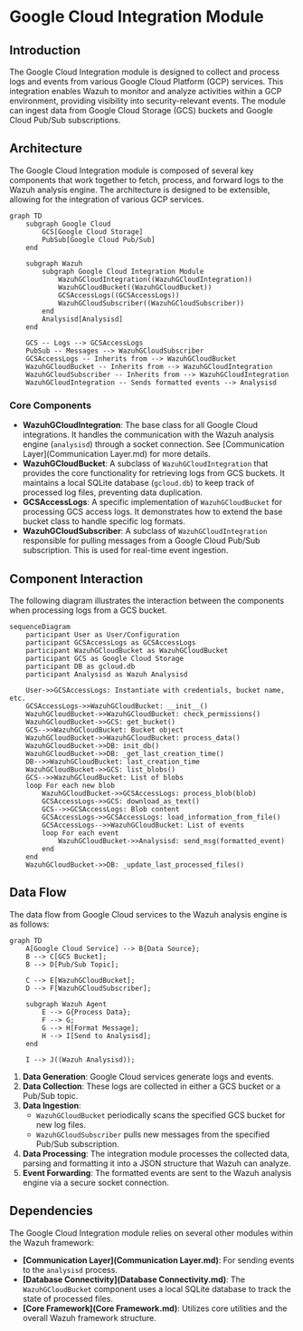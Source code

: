 # Google Cloud Integration Module

## Introduction

The Google Cloud Integration module is designed to collect and process logs and events from various Google Cloud Platform (GCP) services. This integration enables Wazuh to monitor and analyze activities within a GCP environment, providing visibility into security-relevant events. The module can ingest data from Google Cloud Storage (GCS) buckets and Google Cloud Pub/Sub subscriptions.

## Architecture

The Google Cloud Integration module is composed of several key components that work together to fetch, process, and forward logs to the Wazuh analysis engine. The architecture is designed to be extensible, allowing for the integration of various GCP services.

```mermaid
graph TD
    subgraph Google Cloud
        GCS[Google Cloud Storage]
        PubSub[Google Cloud Pub/Sub]
    end

    subgraph Wazuh
        subgraph Google Cloud Integration Module
            WazuhGCloudIntegration((WazuhGCloudIntegration))
            WazuhGCloudBucket((WazuhGCloudBucket))
            GCSAccessLogs((GCSAccessLogs))
            WazuhGCloudSubscriber((WazuhGCloudSubscriber))
        end
        Analysisd[Analysisd]
    end

    GCS -- Logs --> GCSAccessLogs
    PubSub -- Messages --> WazuhGCloudSubscriber
    GCSAccessLogs -- Inherits from --> WazuhGCloudBucket
    WazuhGCloudBucket -- Inherits from --> WazuhGCloudIntegration
    WazuhGCloudSubscriber -- Inherits from --> WazuhGCloudIntegration
    WazuhGCloudIntegration -- Sends formatted events --> Analysisd
```

### Core Components

- **WazuhGCloudIntegration**: The base class for all Google Cloud integrations. It handles the communication with the Wazuh analysis engine (`analysisd`) through a socket connection. See [Communication Layer](Communication Layer.md) for more details.
- **WazuhGCloudBucket**: A subclass of `WazuhGCloudIntegration` that provides the core functionality for retrieving logs from GCS buckets. It maintains a local SQLite database (`gcloud.db`) to keep track of processed log files, preventing data duplication.
- **GCSAccessLogs**: A specific implementation of `WazuhGCloudBucket` for processing GCS access logs. It demonstrates how to extend the base bucket class to handle specific log formats.
- **WazuhGCloudSubscriber**: A subclass of `WazuhGCloudIntegration` responsible for pulling messages from a Google Cloud Pub/Sub subscription. This is used for real-time event ingestion.

## Component Interaction

The following diagram illustrates the interaction between the components when processing logs from a GCS bucket.

```mermaid
sequenceDiagram
    participant User as User/Configuration
    participant GCSAccessLogs as GCSAccessLogs
    participant WazuhGCloudBucket as WazuhGCloudBucket
    participant GCS as Google Cloud Storage
    participant DB as gcloud.db
    participant Analysisd as Wazuh Analysisd

    User->>GCSAccessLogs: Instantiate with credentials, bucket name, etc.
    GCSAccessLogs->>WazuhGCloudBucket: __init__()
    WazuhGCloudBucket->>WazuhGCloudBucket: check_permissions()
    WazuhGCloudBucket->>GCS: get_bucket()
    GCS-->>WazuhGCloudBucket: Bucket object
    WazuhGCloudBucket->>WazuhGCloudBucket: process_data()
    WazuhGCloudBucket->>DB: init_db()
    WazuhGCloudBucket->>DB: _get_last_creation_time()
    DB-->>WazuhGCloudBucket: last_creation_time
    WazuhGCloudBucket->>GCS: list_blobs()
    GCS-->>WazuhGCloudBucket: List of blobs
    loop For each new blob
        WazuhGCloudBucket->>GCSAccessLogs: process_blob(blob)
        GCSAccessLogs->>GCS: download_as_text()
        GCS-->>GCSAccessLogs: Blob content
        GCSAccessLogs->>GCSAccessLogs: load_information_from_file()
        GCSAccessLogs-->>WazuhGCloudBucket: List of events
        loop For each event
            WazuhGCloudBucket->>Analysisd: send_msg(formatted_event)
        end
    end
    WazuhGCloudBucket->>DB: _update_last_processed_files()
```

## Data Flow

The data flow from Google Cloud services to the Wazuh analysis engine is as follows:

```mermaid
graph TD
    A[Google Cloud Service] --> B{Data Source};
    B --> C[GCS Bucket];
    B --> D[Pub/Sub Topic];

    C --> E[WazuhGCloudBucket];
    D --> F[WazuhGCloudSubscriber];

    subgraph Wazuh Agent
        E --> G{Process Data};
        F --> G;
        G --> H[Format Message];
        H --> I[Send to Analysisd];
    end

    I --> J((Wazuh Analysisd));
```

1.  **Data Generation**: Google Cloud services generate logs and events.
2.  **Data Collection**: These logs are collected in either a GCS bucket or a Pub/Sub topic.
3.  **Data Ingestion**:
    - `WazuhGCloudBucket` periodically scans the specified GCS bucket for new log files.
    - `WazuhGCloudSubscriber` pulls new messages from the specified Pub/Sub subscription.
4.  **Data Processing**: The integration module processes the collected data, parsing and formatting it into a JSON structure that Wazuh can analyze.
5.  **Event Forwarding**: The formatted events are sent to the Wazuh analysis engine via a secure socket connection.

## Dependencies

The Google Cloud Integration module relies on several other modules within the Wazuh framework:

- **[Communication Layer](Communication Layer.md)**: For sending events to the `analysisd` process.
- **[Database Connectivity](Database Connectivity.md)**: The `WazuhGCloudBucket` component uses a local SQLite database to track the state of processed files.
- **[Core Framework](Core Framework.md)**: Utilizes core utilities and the overall Wazuh framework structure.
